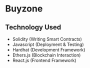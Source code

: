 # Buyzone

## Technology Used

- Solidity (Writing Smart Contracts)
- Javascript (Deployment & Testing)
- Hardhat (Development Framework)
- Ethers.js (Blockchain Interaction)
- React.js (Frontend Framework)
 
